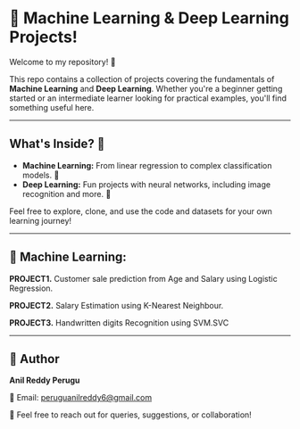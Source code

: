 # 🤖 Machine Learning & Deep Learning Projects!

Welcome to my repository! 👋

This repo contains a collection of projects covering the fundamentals of **Machine Learning** and **Deep Learning**. Whether you're a beginner getting started or an intermediate learner looking for practical examples, you'll find something useful here.

---

## What's Inside? 📂

* **Machine Learning:** From linear regression to complex classification models. 🧠
* **Deep Learning:** Fun projects with neural networks, including image recognition and more. 🚀

Feel free to explore, clone, and use the code and datasets for your own learning journey!

---

## 🧬 Machine Learning:

**PROJECT1.** Customer sale prediction from Age and Salary using Logistic Regression.

**PROJECT2.** Salary Estimation using K-Nearest Neighbour.

**PROJECT3.** Handwritten digits Recognition using SVM.SVC

---

## 📇 Author

**Anil Reddy Perugu**

📧 Email: peruguanilreddy6@gmail.com

📍 Feel free to reach out for queries, suggestions, or collaboration!

